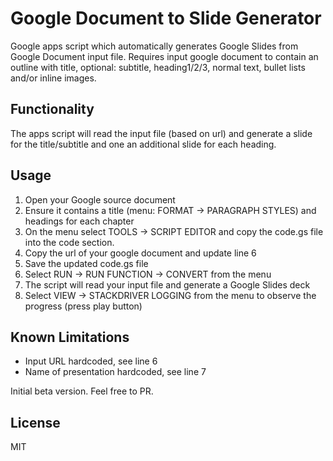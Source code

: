 # Google Document to Slide Generator
Google apps script which automatically generates Google Slides from Google Document input file. Requires input google document to contain an outline with title, optional: subtitle, heading1/2/3, normal text, bullet lists and/or inline images.
## Functionality
The apps script will read the input file (based on url) and generate a slide for the title/subtitle and one an additional slide for each heading.
## Usage
1) Open your Google source document 
2) Ensure it contains a title (menu: FORMAT -> PARAGRAPH STYLES) and headings for each chapter
3) On the menu select TOOLS -> SCRIPT EDITOR and copy the code.gs file into the code section. 
4) Copy the url of your google document and update line 6
5) Save the updated code.gs file
6) Select RUN -> RUN FUNCTION -> CONVERT from the menu
7) The script will read your input file and generate a Google Slides deck
8) Select VIEW -> STACKDRIVER LOGGING from the menu to observe the progress (press play button)
## Known Limitations
* Input URL hardcoded, see line 6
* Name of presentation hardcoded, see line 7

Initial beta version. Feel free to PR.
## License
MIT
